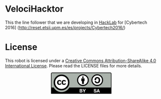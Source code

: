 # VelociHacktor

This the line follower that we are developing in [HackLab](http://hacklabupm.bq.com/doku.php?id=start) for [Cybertech 2016] (http://reset.etsii.upm.es/es/projects/Cybertech2016/)

# License 

This robot is licensed under a [Creative Commons Attribution-ShareAlike 4.0 International License](http://creativecommons.org/licenses/by-sa/4.0/). Please read the LICENSE files for more details.

<p align="center">
<img src="by-sa.png" width="200" align = "center">
</p>
